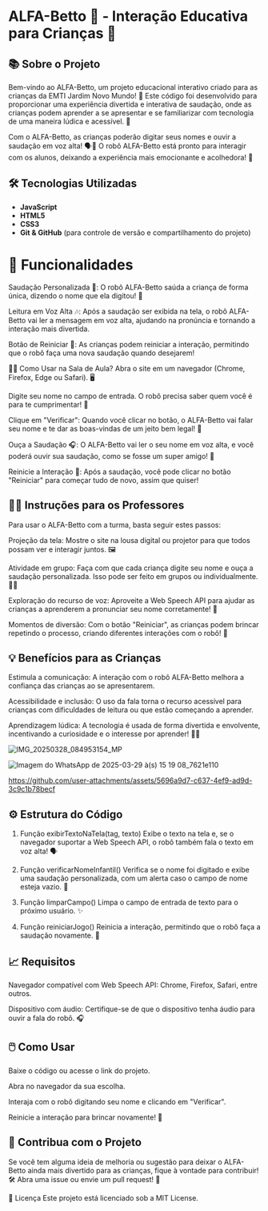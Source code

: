 # ALFA-Betto 🤖 - Interação Educativa para Crianças 🌟
## 📚 Sobre o Projeto
Bem-vindo ao ALFA-Betto, um projeto educacional interativo criado para as crianças da EMTI Jardim Novo Mundo! 🎉 Este código foi desenvolvido para proporcionar uma experiência divertida e interativa de saudação, onde as crianças podem aprender a se apresentar e se familiarizar com tecnologia de uma maneira lúdica e acessível. 🌈

Com o ALFA-Betto, as crianças poderão digitar seus nomes e ouvir a saudação em voz alta! 🗣️🎤 O robô ALFA-Betto está pronto para interagir com os alunos, deixando a experiência mais emocionante e acolhedora! 🤗

## 🛠 Tecnologias Utilizadas
- **JavaScript**
- **HTML5**
- **CSS3**
- **Git & GitHub** (para controle de versão e compartilhamento do projeto)

# 🚀 Funcionalidades
Saudação Personalizada 👋: O robô ALFA-Betto saúda a criança de forma única, dizendo o nome que ela digitou! 🥳

Leitura em Voz Alta 🎶: Após a saudação ser exibida na tela, o robô ALFA-Betto vai ler a mensagem em voz alta, ajudando na pronúncia e tornando a interação mais divertida.

Botão de Reiniciar 🔄: As crianças podem reiniciar a interação, permitindo que o robô faça uma nova saudação quando desejarem!

🧑‍🏫 Como Usar na Sala de Aula?
Abra o site em um navegador (Chrome, Firefox, Edge ou Safari). 🖥️

Digite seu nome no campo de entrada. O robô precisa saber quem você é para te cumprimentar! 📝

Clique em "Verificar": Quando você clicar no botão, o ALFA-Betto vai falar seu nome e te dar as boas-vindas de um jeito bem legal! 🎉

Ouça a Saudação 🎧: O ALFA-Betto vai ler o seu nome em voz alta, e você poderá ouvir sua saudação, como se fosse um super amigo! 🤩

Reinicie a Interação 🔄: Após a saudação, você pode clicar no botão "Reiniciar" para começar tudo de novo, assim que quiser!

## 👩‍🏫 Instruções para os Professores
Para usar o ALFA-Betto com a turma, basta seguir estes passos:

Projeção da tela: Mostre o site na lousa digital ou projetor para que todos possam ver e interagir juntos. 🖼️

Atividade em grupo: Faça com que cada criança digite seu nome e ouça a saudação personalizada. Isso pode ser feito em grupos ou individualmente. 👧👦

Exploração do recurso de voz: Aproveite a Web Speech API para ajudar as crianças a aprenderem a pronunciar seu nome corretamente! 🎤

Momentos de diversão: Com o botão "Reiniciar", as crianças podem brincar repetindo o processo, criando diferentes interações com o robô! 🤗

## 💡 Benefícios para as Crianças
Estimula a comunicação: A interação com o robô ALFA-Betto melhora a confiança das crianças ao se apresentarem.

Acessibilidade e inclusão: O uso da fala torna o recurso acessível para crianças com dificuldades de leitura ou que estão começando a aprender.

Aprendizagem lúdica: A tecnologia é usada de forma divertida e envolvente, incentivando a curiosidade e o interesse por aprender! 🎨📖

![IMG_20250328_084953154_MP](https://github.com/user-attachments/assets/8d2b6c3a-3f7f-4d71-9b65-5180092fda68)

![Imagem do WhatsApp de 2025-03-29 à(s) 15 19 08_7621e110](https://github.com/user-attachments/assets/95bba13a-5993-4fb4-a18c-a04c4f855bae)

https://github.com/user-attachments/assets/5696a9d7-c637-4ef9-ad9d-3c9c1b78becf


## ⚙️ Estrutura do Código
1. Função exibirTextoNaTela(tag, texto)
Exibe o texto na tela e, se o navegador suportar a Web Speech API, o robô também fala o texto em voz alta! 🗣️

2. Função verificarNomeInfantil()
Verifica se o nome foi digitado e exibe uma saudação personalizada, com um alerta caso o campo de nome esteja vazio. 👶

3. Função limparCampo()
Limpa o campo de entrada de texto para o próximo usuário. ✨

4. Função reiniciarJogo()
Reinicia a interação, permitindo que o robô faça a saudação novamente. 🔄

## 📈 Requisitos
Navegador compatível com Web Speech API: Chrome, Firefox, Safari, entre outros.

Dispositivo com áudio: Certifique-se de que o dispositivo tenha áudio para ouvir a fala do robô. 🎧

## 🖱️ Como Usar
Baixe o código ou acesse o link do projeto.

Abra no navegador da sua escolha.

Interaja com o robô digitando seu nome e clicando em "Verificar".

Reinicie a interação para brincar novamente! 🎉

## 🙌 Contribua com o Projeto
Se você tem alguma ideia de melhoria ou sugestão para deixar o ALFA-Betto ainda mais divertido para as crianças, fique à vontade para contribuir! 🛠️ Abra uma issue ou envie um pull request! 🤗

📜 Licença
Este projeto está licenciado sob a MIT License.
